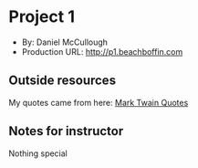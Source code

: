 # Project 1
+ By: Daniel McCullough
+ Production URL: <http://p1.beachboffin.com>

## Outside resources
My quotes came from here: [Mark Twain Quotes](http://www.quoteambition.com/inspiring-mark-twain-quotes-life)

## Notes for instructor
Nothing special 